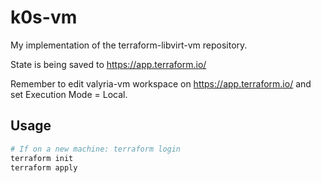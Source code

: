 # k0s-vm

My implementation of the terraform-libvirt-vm repository.

State is being saved to <https://app.terraform.io/>

Remember to edit valyria-vm workspace on <https://app.terraform.io/> and set Execution Mode = Local.

## Usage

```bash
# If on a new machine: terraform login
terraform init
terraform apply
```
